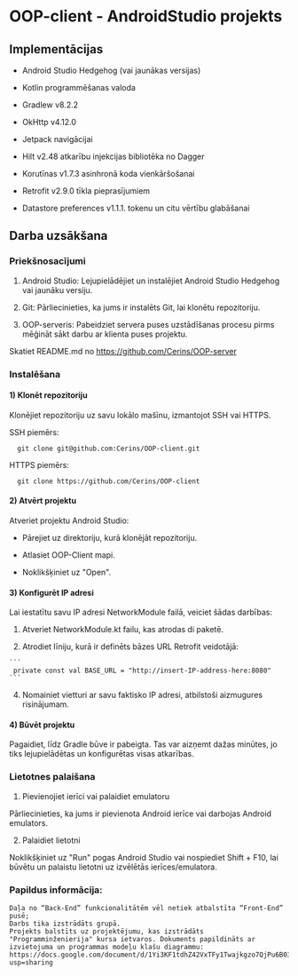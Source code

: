 # OOP-client - AndroidStudio projekts

## Implementācijas

- Android Studio Hedgehog (vai jaunākas versijas)

- Kotlin programmēšanas valoda

- Gradlew v8.2.2

- OkHttp v4.12.0

- Jetpack navigācijai

- Hilt v2.48 atkarību injekcijas bibliotēka no Dagger

- Korutīnas v1.7.3 asinhronā koda vienkāršošanai

- Retrofit v2.9.0 tīkla pieprasījumiem

- Datastore preferences v1.1.1. tokenu un citu vērtību glabāšanai

## Darba uzsākšana

### Priekšnosacījumi

1. Android Studio: Lejupielādējiet un instalējiet Android Studio Hedgehog vai jaunāku versiju.

2. Git: Pārliecinieties, ka jums ir instalēts Git, lai klonētu repozitoriju.

3. OOP-serveris: Pabeidziet servera puses uzstādīšanas procesu pirms mēģināt sākt darbu ar klienta puses projektu.

Skatiet README.md no https://github.com/Cerins/OOP-server

### Instalēšana

#### 1) Klonēt repozitoriju

Klonējiet repozitoriju uz savu lokālo mašīnu, izmantojot SSH vai HTTPS.

SSH piemērs:

  ```shell
    git clone git@github.com:Cerins/OOP-client.git
  ```

HTTPS piemērs:

  ```shell
    git clone https://github.com/Cerins/OOP-client
  ```



#### 2) Atvērt projektu
  
  Atveriet projektu Android Studio:

  - Pārejiet uz direktoriju, kurā klonējāt repozitoriju.

  - Atlasiet OOP-Client mapi.

  - Noklikšķiniet uz "Open".



#### 3) Konfigurēt IP adresi

Lai iestatītu savu IP adresi NetworkModule failā, veiciet šādas darbības:

  1. Atveriet NetworkModule.kt failu, kas atrodas di paketē.

  2. Atrodiet līniju, kurā ir definēts bāzes URL Retrofit veidotājā:

    ```
     private const val BASE_URL = "http://insert-IP-address-here:8080"
    ```

  4. Nomainiet vietturi ar savu faktisko IP adresi, atbilstoši aizmugures risinājumam.



#### 4) Būvēt projektu

Pagaidiet, līdz Gradle būve ir pabeigta. Tas var aizņemt dažas minūtes, jo tiks lejupielādētas un konfigurētas visas atkarības.

### Lietotnes palaišana

1. Pievienojiet ierīci vai palaidiet emulatoru

Pārliecinieties, ka jums ir pievienota Android ierīce vai darbojas Android emulators.

2. Palaidiet lietotni

Noklikšķiniet uz "Run" pogas Android Studio vai nospiediet Shift + F10, lai būvētu un palaistu lietotni uz izvēlētās ierīces/emulatora.

### Papildus informācija:

    Daļa no “Back-End” funkcionalitātēm vēl netiek atbalstīta “Front-End” pusē;
    Darbs tika izstrādāts grupā.
    Projekts balstīts uz projektējumu, kas izstrādāts "Programminženierija" kursa ietvaros. Dokuments papildināts ar izvietojuma un programmas modeļu klašu diagrammu: https://docs.google.com/document/d/1Yi3KF1tdhZ42VxTFy1Twajkgzo7QjPu6B03mGTWt80s/edit?usp=sharing

